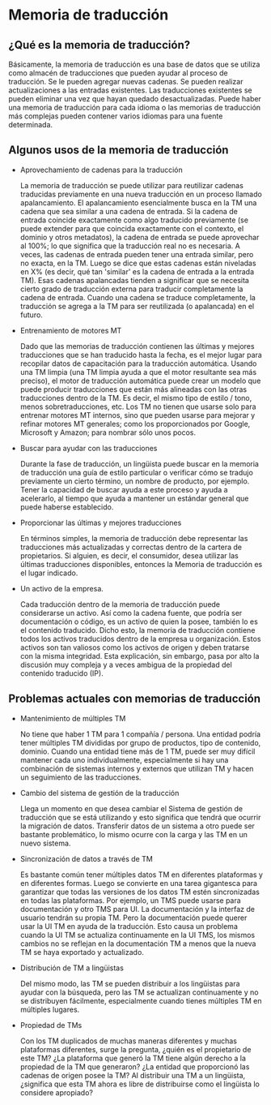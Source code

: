 # Memoria de traducción

## ¿Qué es la memoria de traducción?

Básicamente, la memoria de traducción es una base de datos que se utiliza como almacén de traducciones que pueden ayudar al proceso de traducción. Se le pueden agregar nuevas cadenas. Se pueden realizar actualizaciones a las entradas existentes. Las traducciones existentes se pueden eliminar una vez que hayan quedado desactualizadas. Puede haber una memoria de traducción para cada idioma o las memorias de traducción más complejas pueden contener varios idiomas para una fuente determinada.

## Algunos usos de la memoria de traducción

- Aprovechamiento de cadenas para la traducción

    La memoria de traducción se puede utilizar para reutilizar cadenas traducidas previamente en una nueva traducción en un proceso llamado apalancamiento. El apalancamiento esencialmente busca en la TM una cadena que sea similar a una cadena de entrada. Si la cadena de entrada coincide exactamente como algo traducido previamente (se puede extender para que coincida exactamente con el contexto, el dominio y otros metadatos), la cadena de entrada se puede aprovechar al 100%; lo que significa que la traducción real no es necesaria. A veces, las cadenas de entrada pueden tener una entrada similar, pero no exacta, en la TM. Luego se dice que estas cadenas están niveladas en X% (es decir, qué tan 'similar' es la cadena de entrada a la entrada TM). Esas cadenas apalancadas tienden a significar que se necesita cierto grado de traducción externa para traducir completamente la cadena de entrada. Cuando una cadena se traduce completamente, la traducción se agrega a la TM para ser reutilizada (o apalancada) en el futuro.

- Entrenamiento de motores MT

    Dado que las memorias de traducción contienen las últimas y mejores traducciones que se han traducido hasta la fecha, es el mejor lugar para recopilar datos de capacitación para la traducción automática. Usando una TM limpia (una TM limpia ayuda a que el motor resultante sea más preciso), el motor de traducción automática puede crear un modelo que puede producir traducciones que están más alineadas con las otras traducciones dentro de la TM. Es decir, el mismo tipo de estilo / tono, menos sobretraducciones, etc. Los TM no tienen que usarse solo para entrenar motores MT internos, sino que pueden usarse para mejorar y refinar motores MT generales; como los proporcionados por Google, Microsoft y Amazon; para nombrar sólo unos pocos.

- Buscar para ayudar con las traducciones

    Durante la fase de traducción, un lingüista puede buscar en la memoria de traducción una guía de estilo particular o verificar cómo se tradujo previamente un cierto término, un nombre de producto, por ejemplo. Tener la capacidad de buscar ayuda a este proceso y ayuda a acelerarlo, al tiempo que ayuda a mantener un estándar general que puede haberse establecido.

- Proporcionar las últimas y mejores traducciones

    En términos simples, la memoria de traducción debe representar las traducciones más actualizadas y correctas dentro de la cartera de propietarios. Si alguien, es decir, el consumidor, desea utilizar las últimas traducciones disponibles, entonces la Memoria de traducción es el lugar indicado.

- Un activo de la empresa.

    Cada traducción dentro de la memoria de traducción puede considerarse un activo. Así como la cadena fuente, que podría ser documentación o código, es un activo de quien la posee, también lo es el contenido traducido. Dicho esto, la memoria de traducción contiene todos los activos traducidos dentro de la empresa u organización. Estos activos son tan valiosos como los activos de origen y deben tratarse con la misma integridad. Esta explicación, sin embargo, pasa por alto la discusión muy compleja y a veces ambigua de la propiedad del contenido traducido (IP).

## Problemas actuales con memorias de traducción

- Mantenimiento de múltiples TM

    No tiene que haber 1 TM para 1 compañía / persona. Una entidad podría tener múltiples TM divididas por grupo de productos, tipo de contenido, dominio. Cuando una entidad tiene más de 1 TM, puede ser muy difícil mantener cada uno individualmente, especialmente si hay una combinación de sistemas internos y externos que utilizan TM y hacen un seguimiento de las traducciones.

- Cambio del sistema de gestión de la traducción

    Llega un momento en que desea cambiar el Sistema de gestión de traducción que se está utilizando y esto significa que tendrá que ocurrir la migración de datos. Transferir datos de un sistema a otro puede ser bastante problemático, lo mismo ocurre con la carga y las TM en un nuevo sistema.

- Sincronización de datos a través de TM

    Es bastante común tener múltiples datos TM en diferentes plataformas y en diferentes formas. Luego se convierte en una tarea gigantesca para garantizar que todas las versiones de los datos TM estén sincronizadas en todas las plataformas. Por ejemplo, un TMS puede usarse para documentación y otro TMS para UI. La documentación y la interfaz de usuario tendrán su propia TM. Pero la documentación puede querer usar la UI TM en ayuda de la traducción. Esto causa un problema cuando la UI TM se actualiza continuamente en la UI TMS, los mismos cambios no se reflejan en la documentación TM a menos que la nueva TM se haya exportado y actualizado.

- Distribución de TM a lingüistas

    Del mismo modo, las TM se pueden distribuir a los lingüistas para ayudar con la búsqueda, pero las TM se actualizan continuamente y no se distribuyen fácilmente, especialmente cuando tienes múltiples TM en múltiples lugares.

- Propiedad de TMs

    Con los TM duplicados de muchas maneras diferentes y muchas plataformas diferentes, surge la pregunta, ¿quién es el propietario de este TM? ¿La plataforma que generó la TM tiene algún derecho a la propiedad de la TM que generaron? ¿La entidad que proporcionó las cadenas de origen posee la TM? Al distribuir una TM a un lingüista, ¿significa que esta TM ahora es libre de distribuirse como el lingüista lo considere apropiado?
